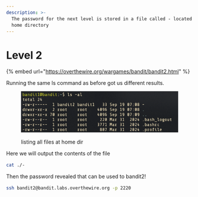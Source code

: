 ```yaml
---
description: >-
  The password for the next level is stored in a file called - located in the
  home directory
---
```


# Level 2

{% embed url="https://overthewire.org/wargames/bandit/bandit2.html" %}

Running the same ls command as before got us different results.

<figure><img src="../.gitbook/assets/image (2) (1) (1).png" alt=""><figcaption><p>listing all files at home dir</p></figcaption></figure>

Here we will output the contents of the file

```bash
cat ./-
```

Then the password revealed that can be used to bandit2!

```bash
ssh bandit2@bandit.labs.overthewire.org -p 2220
```

